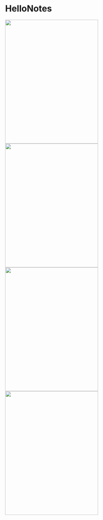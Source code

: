 # HelloNotes
<img src="https://lh3.googleusercontent.com/mMb3DQBmGtqTXe2FG3gXbptBErDBwmdtHYXmOtlpbxeur5tEaDWumCdQG8vKYByGSdg=h900-rw" height=400px; width="300px"></img>
<img src="https://lh3.googleusercontent.com/jXtq4IO28pEjM8wy1P4kVf2PpIwc9H7wA-0Z9xMQz2HgQDNAKoijv0Up146ETErbHbU=h900-rw" height=400px; width="300px"></img>
<img src="https://lh3.googleusercontent.com/yOhI6zggK-ZijWqoxaQOpxrndIwj148_BLGfUxh2IugmGx-u1tHo1Ol_jC8t_AQbMGw=h900-rw" height=400px; width="300px"></img>
<img src="https://lh3.googleusercontent.com/UFf4BXW1058tQ1zWgjuV6H_Zx9rQEryaWRWV-1dH1JRWpU05usmmIEguL-9GVwQC15g=h900-rw" height=400px; width="300px"></img>
